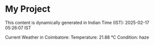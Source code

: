 # My Project

This content is dynamically generated in Indian Time (IST): 2025-02-17 05:26:07 IST


Current Weather in Coimbatore:
Temperature: 21.88 °C
Condition: haze
